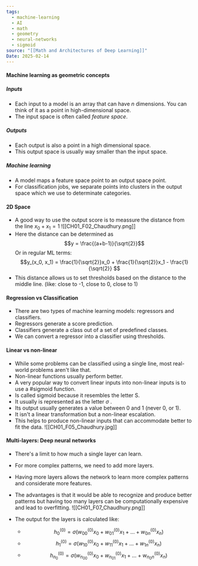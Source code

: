 ```yaml
---
tags:
  - machine-learning
  - AI
  - math
  - geometry
  - neural-networks
  - sigmoid
source: "[[Math and Architectures of Deep Learning]]"
Date: 2025-02-14
---
```


#### Machine learning as geometric concepts
##### Inputs
- Each input to a model is an array that can have $n$ dimensions. You can think of it as a point in high-dimensional space.
- The input space is often called *feature space*.
##### Outputs
- Each output is also a point in a high dimensional space.
- This output space is usually way smaller than the input space.
##### Machine learning
- A model maps a feature space point to an output space point.
- For classification jobs, we separate points into clusters in the output space which we use to determinate categories.

#### 2D Space
- A good way to use the output score is to meassure the distance from the line $x_0 + x_1 = 1$
![[CH01_F02_Chaudhury.png]]
- Here the distance can be determined as $$y = \frac{(a+b-1)}{\sqrt{2}}$$ Or in regular ML terms: $$y_(x_0, x_1) = \frac{1}{\sqrt{2}}x_0 + \frac{1}{\sqrt{2}}x_1 - \frac{1}{\sqrt{2}} $$
- This distance allows us to set thresholds based on the distance to the middle line. (like: close to -1, close to 0, close to 1)

#### Regression vs Classification
- There are two types of machine learning models: regressors and classifiers.
- Regressors generate a score prediction.
- Classifiers generate a class out of a set of predefined classes.
- We can convert a regressor into a classifier using thresholds.

#### Linear vs non-linear
- While some problems can be classified using a single line, most real-world problems aren't like that.
- Non-linear functions usually perform better.
- A very popular way to convert linear inputs into non-linear inputs is to use a #sigmoid function.
- Is called sigmoid because it resembles the letter S.
- It usually is represented as the letter $\sigma$ .
- Its output usually generates a value between 0 and 1 (never 0, or 1).
- It isn't a linear transformation but a non-linear escalation.
- This helps to produce non-linear inputs that can accommodate better to fit the data.
![[CH01_F05_Chaudhury.jpg]]

#### Multi-layers: Deep neural networks
- There's a limit to how much a single layer can learn.
- For more complex patterns, we need to add more layers.
- Having more layers allows the network to learn more complex patterns and considerate more features.
- The advantages is that it would be able to recognize and produce better patterns but having too many layers can be computationally expensive and lead to overfitting.
![[CH01_F07_Chaudhury.png]]

- The output for the layers is calculated like:
	- $$  h_0^{(0)} = \sigma (w_{00}^{(0)}x_0 + w_{01}^{(0)}x_1 + \ldots +  w_{0n}^{(0)}x_n )$$
	- $$h_1^{(0)} = \sigma (w_{10}^{(0)}x_0 + w_{11}^{(0)}x_1 + \ldots +  w_{1n}^{(0)}x_n )$$
	- $$h_{n_0}^{(0)} = \sigma (w_{n_00}^{(0)}x_0 + w_{n_01}^{(0)}x_1 + \ldots +  w_{n_0n}^{(0)}x_n )$$
